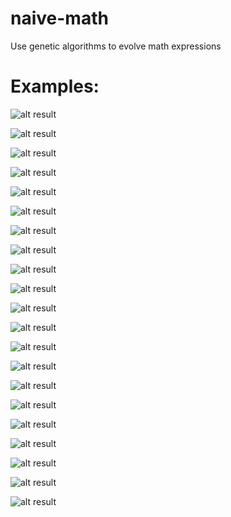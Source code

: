 # naive-math
Use genetic algorithms to evolve math expressions

Examples:
========

![alt result](https://github.com/alexadam/naive-math/blob/master/examples/ex1.png)

![alt result](https://github.com/alexadam/naive-math/blob/master/examples/ex2.png)

![alt result](https://github.com/alexadam/naive-math/blob/master/examples/ex3.png)

![alt result](https://github.com/alexadam/naive-math/blob/master/examples/ex4.png)

![alt result](https://github.com/alexadam/naive-math/blob/master/examples/ex5.png)

![alt result](https://github.com/alexadam/naive-math/blob/master/examples/ex6.png)

![alt result](https://github.com/alexadam/naive-math/blob/master/examples/ex7.png)

![alt result](https://github.com/alexadam/naive-math/blob/master/examples/ex8.png)

![alt result](https://github.com/alexadam/naive-math/blob/master/examples/ex9.png)

![alt result](https://github.com/alexadam/naive-math/blob/master/examples/ex10.png)

![alt result](https://github.com/alexadam/naive-math/blob/master/examples/ex11.png)

![alt result](https://github.com/alexadam/naive-math/blob/master/examples/ex12.png)

![alt result](https://github.com/alexadam/naive-math/blob/master/examples/ex13.png)

![alt result](https://github.com/alexadam/naive-math/blob/master/examples/ex14.png)

![alt result](https://github.com/alexadam/naive-math/blob/master/examples/ex15.png)

![alt result](https://github.com/alexadam/naive-math/blob/master/examples/ex16.png)

![alt result](https://github.com/alexadam/naive-math/blob/master/examples/ex17.png)

![alt result](https://github.com/alexadam/naive-math/blob/master/examples/ex18.png)

![alt result](https://github.com/alexadam/naive-math/blob/master/examples/ex19.png)

![alt result](https://github.com/alexadam/naive-math/blob/master/examples/ex20.png)

![alt result](https://github.com/alexadam/naive-math/blob/master/examples/ex21.png)
